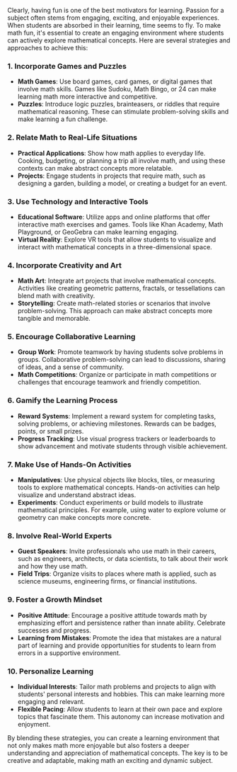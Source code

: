 
Clearly, having fun is one of the best motivators for learning. Passion for a subject often stems from engaging, exciting, and enjoyable experiences. When students are absorbed in their learning, time seems to fly. To make math fun, it's essential to create an engaging environment where students can actively explore mathematical concepts. Here are several strategies and approaches to achieve this:

### 1. **Incorporate Games and Puzzles**

   - **Math Games**: Use board games, card games, or digital games that involve math skills. Games like Sudoku, Math Bingo, or 24 can make learning math more interactive and competitive.
   - **Puzzles**: Introduce logic puzzles, brainteasers, or riddles that require mathematical reasoning. These can stimulate problem-solving skills and make learning a fun challenge.

### 2. **Relate Math to Real-Life Situations**

   - **Practical Applications**: Show how math applies to everyday life. Cooking, budgeting, or planning a trip all involve math, and using these contexts can make abstract concepts more relatable.
   - **Projects**: Engage students in projects that require math, such as designing a garden, building a model, or creating a budget for an event.

### 3. **Use Technology and Interactive Tools**

   - **Educational Software**: Utilize apps and online platforms that offer interactive math exercises and games. Tools like Khan Academy, Math Playground, or GeoGebra can make learning engaging.
   - **Virtual Reality**: Explore VR tools that allow students to visualize and interact with mathematical concepts in a three-dimensional space.

### 4. **Incorporate Creativity and Art**

   - **Math Art**: Integrate art projects that involve mathematical concepts. Activities like creating geometric patterns, fractals, or tessellations can blend math with creativity.
   - **Storytelling**: Create math-related stories or scenarios that involve problem-solving. This approach can make abstract concepts more tangible and memorable.

### 5. **Encourage Collaborative Learning**

   - **Group Work**: Promote teamwork by having students solve problems in groups. Collaborative problem-solving can lead to discussions, sharing of ideas, and a sense of community.
   - **Math Competitions**: Organize or participate in math competitions or challenges that encourage teamwork and friendly competition.

### 6. **Gamify the Learning Process**

   - **Reward Systems**: Implement a reward system for completing tasks, solving problems, or achieving milestones. Rewards can be badges, points, or small prizes.
   - **Progress Tracking**: Use visual progress trackers or leaderboards to show advancement and motivate students through visible achievement.

### 7. **Make Use of Hands-On Activities**

   - **Manipulatives**: Use physical objects like blocks, tiles, or measuring tools to explore mathematical concepts. Hands-on activities can help visualize and understand abstract ideas.
   - **Experiments**: Conduct experiments or build models to illustrate mathematical principles. For example, using water to explore volume or geometry can make concepts more concrete.

### 8. **Involve Real-World Experts**

   - **Guest Speakers**: Invite professionals who use math in their careers, such as engineers, architects, or data scientists, to talk about their work and how they use math.
   - **Field Trips**: Organize visits to places where math is applied, such as science museums, engineering firms, or financial institutions.

### 9. **Foster a Growth Mindset**

   - **Positive Attitude**: Encourage a positive attitude towards math by emphasizing effort and persistence rather than innate ability. Celebrate successes and progress.
   - **Learning from Mistakes**: Promote the idea that mistakes are a natural part of learning and provide opportunities for students to learn from errors in a supportive environment.

### 10. **Personalize Learning**

   - **Individual Interests**: Tailor math problems and projects to align with students' personal interests and hobbies. This can make learning more engaging and relevant.
   - **Flexible Pacing**: Allow students to learn at their own pace and explore topics that fascinate them. This autonomy can increase motivation and enjoyment.

By blending these strategies, you can create a learning environment that not only makes math more enjoyable but also fosters a deeper understanding and appreciation of mathematical concepts. The key is to be creative and adaptable, making math an exciting and dynamic subject.